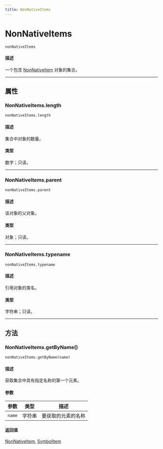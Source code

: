 ```yaml
---
title: NonNativeItems
---
```

# NonNativeItems

`nonNativeItems`

#### 描述

一个包含 [NonNativeItem](.././NonNativeItem) 对象的集合。

---

## 属性

### NonNativeItems.length

`nonNativeItems.length`

#### 描述

集合中对象的数量。

#### 类型

数字；只读。

---

### NonNativeItems.parent

`nonNativeItems.parent`

#### 描述

该对象的父对象。

#### 类型

对象；只读。

---

### NonNativeItems.typename

`nonNativeItems.typename`

#### 描述

引用对象的类名。

#### 类型

字符串；只读。

---

## 方法

### NonNativeItems.getByName()

`nonNativeItems.getByName(name)`

#### 描述

获取集合中具有指定名称的第一个元素。

#### 参数

| 参数 | 类型 | 描述 |
| --- | --- | --- |
| `name` | 字符串 | 要获取的元素的名称 |

#### 返回值

[NonNativeItem](.././NonNativeItem), [SymbolItem](.././SymbolItem)
